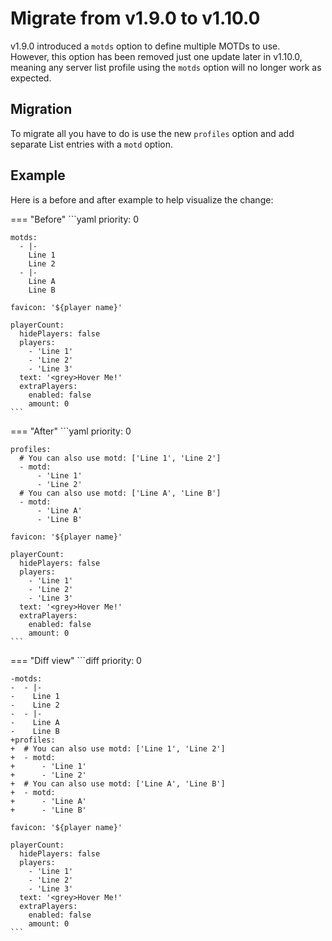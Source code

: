 # Migrate from v1.9.0 to v1.10.0

v1.9.0 introduced a `motds` option to define multiple MOTDs to use.  
However, this option has been removed just one update later in v1.10.0, meaning any server list profile using the `motds` option will no longer work as expected.

## Migration

To migrate all you have to do is use the new `profiles` option and add separate List entries with a `motd` option.

## Example

Here is a before and after example to help visualize the change:

=== "Before"
    ```yaml
    priority: 0

    motds:
      - |-
        Line 1
        Line 2
      - |-
        Line A
        Line B
    
    favicon: '${player name}'

    playerCount:
      hidePlayers: false
      players:
        - 'Line 1'
        - 'Line 2'
        - 'Line 3'
      text: '<grey>Hover Me!'
      extraPlayers:
        enabled: false
        amount: 0
    ```
=== "After"
    ```yaml
    priority: 0
    
    profiles:
      # You can also use motd: ['Line 1', 'Line 2']
      - motd:
          - 'Line 1'
          - 'Line 2'
      # You can also use motd: ['Line A', 'Line B']
      - motd:
          - 'Line A'
          - 'Line B'
    
    favicon: '${player name}'
    
    playerCount:
      hidePlayers: false
      players:
        - 'Line 1'
        - 'Line 2'
        - 'Line 3'
      text: '<grey>Hover Me!'
      extraPlayers:
        enabled: false
        amount: 0
    ```
=== "Diff view"
    ```diff
    priority: 0

    -motds:
    -  - |-
    -    Line 1
    -    Line 2
    -  - |-
    -    Line A
    -    Line B
    +profiles:
    +  # You can also use motd: ['Line 1', 'Line 2']
    +  - motd:
    +      - 'Line 1'
    +      - 'Line 2'
    +  # You can also use motd: ['Line A', 'Line B']
    +  - motd:
    +      - 'Line A'
    +      - 'Line B'
    
    favicon: '${player name}'
    
    playerCount:
      hidePlayers: false
      players:
        - 'Line 1'
        - 'Line 2'
        - 'Line 3'
      text: '<grey>Hover Me!'
      extraPlayers:
        enabled: false
        amount: 0
    ```